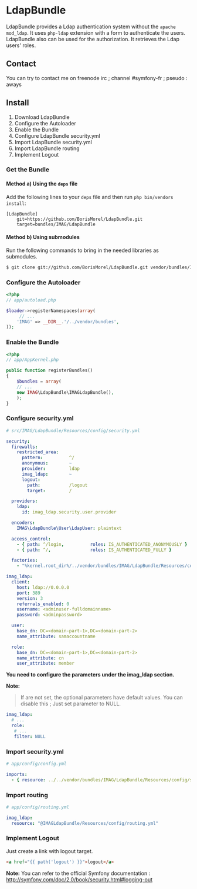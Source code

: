 LdapBundle
==========

LdapBundle provides a Ldap authentication system without the `apache mod_ldap`. It uses `php-ldap` extension with a form to authenticate the users. LdapBundle also can be used for the authorization. It retrieves the  Ldap users' roles.

Contact
-------
You can try to contact me on freenode irc ; channel #symfony-fr ; pseudo : aways

Install
-------
1. Download LdapBundle
2. Configure the Autoloader
3. Enable the Bundle
4. Configure LdapBundle security.yml
6. Import LdapBundle security.yml
7. Import LdapBundle routing
8. Implement Logout

### Get the Bundle

#### Method a) Using the `deps` file

Add the following lines to your  `deps` file and then run `php bin/vendors
install`:

```
[LdapBundle]
    git=https://github.com/BorisMorel/LdapBundle.git
    target=bundles/IMAG/LdapBundle
```

#### Method b) Using submodules

Run the following commands to bring in the needed libraries as submodules.

``` bash
$ git clone git://github.com/BorisMorel/LdapBundle.git vendor/bundles/IMAG/LdapBundle
```

### Configure the Autoloader

``` php
<?php
// app/autoload.php

$loader->registerNamespaces(array(
     // ...
    'IMAG' => __DIR__.'/../vendor/bundles',
));
```

### Enable the Bundle

``` php
<?php
// app/AppKernel.php

public function registerBundles()
{
    $bundles = array(
    // ...
    new IMAG\LdapBundle\IMAGLdapBundle(),
    );
}
```

### Configure security.yml

``` yaml
# src/IMAG/LdapBundle/Resources/config/security.yml

security:
  firewalls:
    restricted_area:
      pattern:          ^/
      anonymous:        ~
      provider:         ldap
      imag_ldap:        ~
      logout:
        path:           /logout
        target:         /

  providers:
    ldap:
      id: imag_ldap.security.user.provider

  encoders:
    IMAG\LdapBundle\User\LdapUser: plaintext

  access_control:
    - { path: ^/login,          roles: IS_AUTHENTICATED_ANONYMOUSLY }
    - { path: ^/,               roles: IS_AUTHENTICATED_FULLY }

  factories:
    - "%kernel.root_dir%/../vendor/bundles/IMAG/LdapBundle/Resources/config/security_factories.xml"

imag_ldap:
  client:
    host: ldap://0.0.0.0
    port: 389
    version: 3
    referrals_enabled: 0
    username: <adminuser-fulldomainname>
    password: <adminpassword>

  user:
    base_dn: DC=<domain-part-1>,DC=<domain-part-2>
    name_attribute: samaccountname

  role:
    base_dn: DC=<domain-part-1>,DC=<domain-part-2>
    name_attribute: cn
    user_attribute: member
```

**You need to configure the parameters under the imag_ldap section.**

**Note:**

> If are not set, the optional parameters have default values.
> You can disable this ; Just set parameter to NULL.

``` yaml
imag_ldap:
  # ...
  role:
   # ...
   filter: NULL
```

### Import security.yml

``` yaml
# app/config/config.yml

imports:
  - { resource: ../../vendor/bundles/IMAG/LdapBundle/Resources/config/security.yml }  
```

### Import routing

``` yaml
# app/config/routing.yml

imag_ldap:
  resource: "@IMAGLdapBundle/Resources/config/routing.yml"
```

### Implement Logout

Just create a link with logout target.

``` html
<a href="{{ path('logout') }}">logout</a>
```

**Note:**
You can refer to the official Symfony documentation :
http://symfony.com/doc/2.0/book/security.html#logging-out
